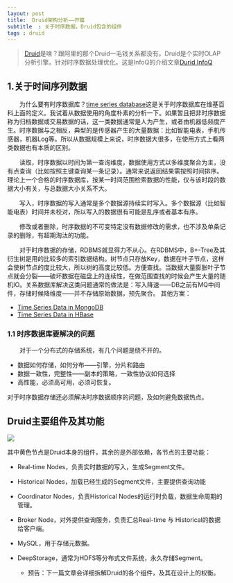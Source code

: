 ```yaml
---
layout: post
title:  Druid架构分析——开篇
subtitle  : 关于时序数据，Druid包含的组件
tags : druid
---
```

> [Druid](http://druid.io/)是啥？跟阿里的那个Druid一毛钱关系都没有。Druid是个实时OLAP分析引擎。针对时序数据处理优化。这是InfoQ的介绍文章[Durid InfoQ](http://www.infoq.com/cn/news/2015/04/druid-data)

## 1.关于时间序列数据
&emsp;&emsp;为什么要有时序数据库？[time series database](https://en.wikipedia.org/wiki/Time_series_database)这是关于时序数据库在维基百科上面的定义。我试着从数据使用的角度朴素的分析一下。如果暂且把非时序数据称为归档数据或交易数据的话，这一类数据通常是人为产生，或者由机器低频度产生。时序数据与之相反，典型的是传感器产生的大量数据：比如智能电表，手机传感器，机器Log等。所以从数据规模上来说，时序数据大很多，在使用方式上看两类数据也有本质的区别。

&emsp;&emsp;读取，时序数据以时间为第一查询维度，数据使用方式以多维度聚合为主，没有点查询（比如按照主键查询某一条记录）。通常来说返回结果需按照时间排序。理论上一个合格的时序数据库，按某一时间范围检索数据的性能，仅与该时段的数据大小有关，与总数据大小关系不大。

&emsp;&emsp;写入，时序数据的写入通常是多个数据源持续实时写入。多个数据源（比如智能电表）时间并未校对，所以写入的数据很有可能是乱序或者基本有序。

&emsp;&emsp;修改或者删除，时序数据的不可变特定没有数据修改的需求，也不涉及单条记录的删除，有超期淘汰的功能。

&emsp;&emsp;对于时序数据的存储，RDBMS就显得力不从心。在RDBMS中，B+-Tree及其衍生树是用的比较多的索引数据结构。树节点只存放Key，数据在叶子节点，这样会使树节点的度比较大，所以树的高度比较低。方便查找。当数据大量膨胀叶子节点就会分裂——破坏数据在磁盘上的连续性，在做范围查找的时候会产生大量的随机IO。关系数据库解决这类问题通常的做法是：写入降速——DB之前有MQ中间件，存储时候降维度——并不存储原始数据，预先聚合。
其他方案：
* [Time Series Data in MongoDB](https://www.mongodb.com/blog/post/schema-design-for-time-series-data-in-mongodb)
* [Time Series Data in HBase](https://www.savinetwork.ca/wp-content/uploads/savifunded/EleniStroulia_UAlberta_A%20Three-Dimensional%20Data%20Model%20in%20HBase%20for%20Large%20Time-Series%20Dataset%20Analysis_IEEE%20Maintenance%20&%20Evolution%20of%20Service-Oriented%20&%20Cloud-Based%20Systems_Sep13.pdf)

### 1.1 时序数据库要解决的问题
&emsp;&emsp;对于一个分布式的存储系统，有几个问题是绕不开的。
* 数据如何存储，如何分布——引擎，分片和路由
* 数据一致性，完整性——副本的策略，一致性协议如何选择
* 高性能，必须高可用，必须可恢复。

对于时序数据存储还必须解决时序数据顺序的问题，及如何避免数据热点。
## Druid主要组件及其功能
![](https://raw.githubusercontent.com/pangzhenzhou/pzz-github-pages-blog/gh-pages/public/image/druid-arch-overview.png)

其中黄色节点是Druid本身的组件，其余的是外部依赖，各节点的主要功能：

* Real-time Nodes，负责实时数据的写入，生成Segment文件。
* Historical Nodes，加载已经生成的Segment文件，主要提供查询功能
* Coordinator Nodes，负责Historical Nodes的运行时负载，数据生命周期的管理。
* Broker Node，对外提供查询服务，负责汇总Real-time 与 Historical的数据给客户端。
* MySQL，用于存储元数据。
* DeepStorage，通常为HDFS等分布式文件系统，永久存储Segment。

  *  预告：下一篇文章会详细拆解Druid的各个组件，及其在设计上的权衡。

